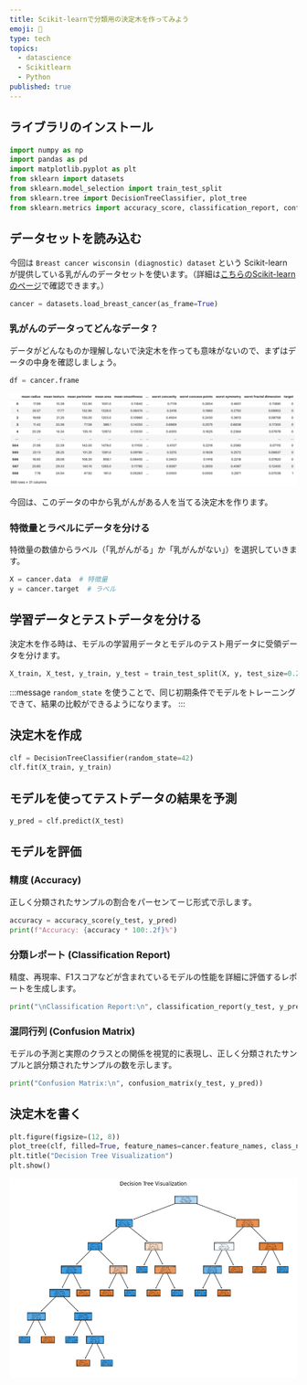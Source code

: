 ```yaml
---
title: Scikit-learnで分類用の決定木を作ってみよう
emoji: 🌲
type: tech
topics:
  - datascience
  - Scikitlearn
  - Python
published: true
---
```

## ライブラリのインストール

```python 
import numpy as np 
import pandas as pd 
import matplotlib.pyplot as plt 
from sklearn import datasets 
from sklearn.model_selection import train_test_split 
from sklearn.tree import DecisionTreeClassifier, plot_tree 
from sklearn.metrics import accuracy_score, classification_report, confusion_matrix
```

## データセットを読み込む

今回は `Breast cancer wisconsin (diagnostic) dataset` という Scikit-learn が提供している乳がんのデータセットを使います。（詳細は[こちらのScikit-learnのページ](https://scikit-learn.org/stable/modules/generated/sklearn.datasets.load_breast_cancer.html)で確認できます。）

```python
cancer = datasets.load_breast_cancer(as_frame=True)
```

### 乳がんのデータってどんなデータ？

データがどんなものか理解しないで決定木を作っても意味がないので、まずはデータの中身を確認しましょう。

```python 
df = cancer.frame
```

![](/images/breastcancerdataset.png)

今回は、このデータの中から乳がんがある人を当てる決定木を作ります。

### 特徴量とラベルにデータを分ける

特徴量の数値からラベル（「乳がんがる」か「乳がんがない」）を選択していきます。

```python
X = cancer.data  # 特徴量
y = cancer.target  # ラベル
```

## 学習データとテストデータを分ける

決定木を作る時は、モデルの学習用データとモデルのテスト用データに受領データを分けます。

```python
X_train, X_test, y_train, y_test = train_test_split(X, y, test_size=0.2, random_state=42)
```

:::message 
`random_state` を使うことで、同じ初期条件でモデルをトレーニングできて、結果の比較ができるようになります。
:::

## 決定木を作成

```python
clf = DecisionTreeClassifier(random_state=42)
clf.fit(X_train, y_train)
```

## モデルを使ってテストデータの結果を予測

```python
y_pred = clf.predict(X_test)
```

## モデルを評価

### 精度 (Accuracy)

正しく分類されたサンプルの割合をパーセンてーじ形式で示します。

```python
accuracy = accuracy_score(y_test, y_pred)
print(f"Accuracy: {accuracy * 100:.2f}%")
```

### 分類レポート (Classification Report)

精度、再現率、F1スコアなどが含まれているモデルの性能を詳細に評価するレポートを生成します。

```python
print("\nClassification Report:\n", classification_report(y_test, y_pred))
```

### 混同行列 (Confusion Matrix)

モデルの予測と実際のクラスとの関係を視覚的に表現し、正しく分類されたサンプルと誤分類されたサンプルの数を示します。

```python
print("Confusion Matrix:\n", confusion_matrix(y_test, y_pred))
```

## 決定木を書く

```python
plt.figure(figsize=(12, 8)) 
plot_tree(clf, filled=True, feature_names=cancer.feature_names, class_names=cancer.target_names) 
plt.title("Decision Tree Visualization") 
plt.show()
```

![](/images/breastcancerdt.png)
